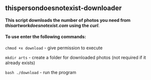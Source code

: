 ## thispersondoesnotexist-downloader
**This script downloads the number of photos you need from _thisartworkdoesnotexist.com_ using the _curl_**.
#### To use enter the following commands:
`chmod +x download` - give permission to execute

`mkdir arts` - create a folder for downloaded photos (not required if it already exists)

`bash ./download` - run the program
